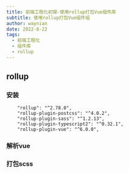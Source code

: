 ```yaml
---
title: 前端工程化初探-使用rollup打包Vue组件库
subtitle: 使用rollup打包Vue组件组
author: waynian
date: 2022-8-22
tags: 
  - 前端工程化
  - 组件库
  - rollup
---
```



## rollup

### 安装
```shell
    "rollup": "^2.78.0",
    "rollup-plugin-postcss": "^4.0.2",
    "rollup-plugin-sass": "^1.2.13",
    "rollup-plugin-typescript2": "^0.32.1",
    "rollup-plugin-vue": "^6.0.0",
```

### 解析vue

### 打包scss